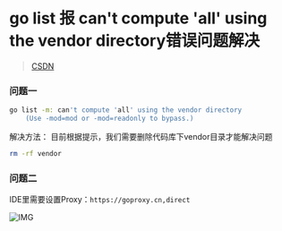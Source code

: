 [//]:# "2022/1/17 10:40|GOLANG|"
# go list 报 can't compute 'all' using the vendor directory错误问题解决
> [CSDN](https://blog.csdn.net/zf766045962/article/details/106472122)

### 问题一

```bash
go list -m: can't compute 'all' using the vendor directory
	(Use -mod=mod or -mod=readonly to bypass.)

```

解决方法：
目前根据提示，我们需要删除代码库下vendor目录才能解决问题

```bash
rm -rf vendor
```

### 问题二

IDE里需要设置Proxy：`https://goproxy.cn,direct`

![IMG](https://img-blog.csdnimg.cn/2020060114443057.png?x-oss-process=image/watermark,type_ZmFuZ3poZW5naGVpdGk,shadow_10,text_aHR0cHM6Ly9ibG9nLmNzZG4ubmV0L3pmNzY2MDQ1OTYy,size_16,color_FFFFFF,t_70)

